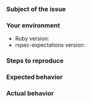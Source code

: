 <!---
Please search for existing issues before reporting new ones.
-->
### Subject of the issue
<!---
Describe your issue here.
-->

### Your environment
* Ruby version:
* rspec-expectations version:

### Steps to reproduce
<!---
Tell us how to reproduce this issue. Please provide a working demo, you can use
this [templates](REPORT_TEMPLATE.md) as a base.
-->

### Expected behavior
<!---
Tell us what should happen.
-->

### Actual behavior
<!---
Tell us what happens instead.
-->
